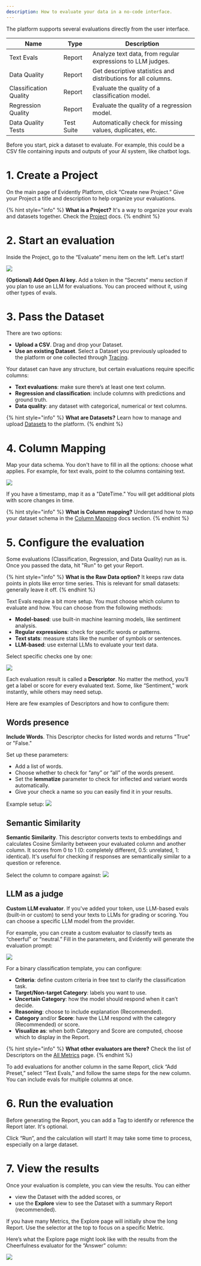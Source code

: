 ```yaml
---
description: How to evaluate your data in a no-code interface.
---   
```


The platform supports several evaluations directly from the user interface.

| Name                    | Type       | Description                                                                                                                              |
|-------------------------|------------|------------------------------------------------------------------------------------------------------------------------------------------|
| Text Evals              | Report     | Analyze text data, from regular expressions to LLM judges.                                                     |
| Data Quality            | Report     | Get descriptive statistics and distributions for all columns.  |
| Classification Quality  | Report     | Evaluate the quality of a classification model.                                |
| Regression Quality      | Report     | Evaluate the quality of a regression model.                                           |
| Data Quality Tests      | Test Suite | Automatically check for missing values, duplicates, etc.                                                        |

Before you start, pick a dataset to evaluate. For example, this could be a CSV file containing inputs and outputs of your AI system, like chatbot logs.

# 1. Create a Project

On the main page of Evidently Platform, click “Create new Project.” Give your Project a title and description to help organize your evaluations.

{% hint style="info" %}
**What is a Project?** It's a way to organize your evals and datasets together. Check the [Project](../projects/add_project.md) docs.
{% endhint %}

# 2. Start an evaluation

Inside the Project, go to the “Evaluate” menu item on the left. Let's start!

![](../.gitbook/assets/cloud/nocode_start_eval-min.png)

**(Optional) Add Open AI key.** Add a token in the “Secrets” menu section if you plan to use an LLM for evaluations. You can proceed without it, using other types of evals.

# 3. Pass the Dataset

There are two options: 
* **Upload a CSV**. Drag and drop your Dataset.
* **Use an existing Dataset**. Select a Dataset you previously uploaded to the platform or one collected through [Tracing](../tracing/tracing_overview.md).
  
Your dataset can have any structure, but certain evaluations require specific columns:
* **Text evaluations**: make sure there’s at least one text column.
* **Regression and classification**: include columns with predictions and ground truth.
* **Data quality**: any dataset with categorical, numerical or text columns.

{% hint style="info" %}
**What are Datasets?** Learn how to manage and upload [Datasets](../datasets/datasets_overview.md) to the platform.
{% endhint %}

# 4. Column Mapping

Map your data schema. You don't have to fill in all the options: choose what applies. For example, for text evals, point to the columns containing text.

![](../.gitbook/assets/cloud/nocode_column_mapping-min.png)

If you have a timestamp, map it as a "DateTime." You will get additional plots with score changes in time. 

{% hint style="info" %}
**What is Column mapping?** Understand how to map your dataset schema in the [Column Mapping](../input-data/column-mapping.md) docs section.
{% endhint %}

# 5. Configure the evaluation

Some evaluations (Classification, Regression, and Data Quality) run as is. Once you passed the data, hit "Run" to get your Report.

{% hint style="info" %}
**What is the Raw Data option?** It keeps raw data points in plots like error time series. This is relevant for small datasets: generally leave it off.
{% endhint %}

Text Evals require a bit more setup. You must choose which column to evaluate and how. You can choose from the following methods:
* **Model-based**: use built-in machine learning models, like sentiment analysis.
* **Regular expressions**: check for specific words or patterns.
* **Text stats**: measure stats like the number of symbols or sentences.
* **LLM-based**: use external LLMs to evaluate your text data.

Select specific checks one by one:

![](../.gitbook/assets/cloud/nocode_choose_evals-min.png)

Each evaluation result is called a **Descriptor**. No matter the method, you’ll get a label or score for every evaluated text. Some, like “Sentiment,” work instantly, while others may need setup.

Here are few examples of Descriptors and how to configure them:

## Words presence

**Include Words**. This Descriptor checks for listed words and returns "True" or "False." 

Set up these parameters:
* Add a list of words.
* Choose whether to check for “any” or “all” of the words present.
* Set the **lemmatize** parameter to check for inflected and variant words automatically.
* Give your check a name so you can easily find it in your results.

Example setup:
![](../.gitbook/assets/cloud/nocode_includes_words-min.png)

## Semantic Similarity

**Semantic Similarity**. This descriptor converts texts to embeddings and calculates Cosine Similarity between your evaluated column and another column. It scores from 0 to 1 (0: completely different, 0.5: unrelated, 1: identical). It's useful for checking if responses are semantically similar to a question or reference.

Select the column to compare against: ![](../.gitbook/assets/cloud/nocode_semantic_similarity-min.png)

## LLM as a judge

**Custom LLM evaluator**. If you've added your token, use LLM-based evals (built-in or custom) to send your texts to LLMs for grading or scoring. You can choose a specific LLM model from the provider. 

For example, you can create a custom evaluator to classify texts as “cheerful” or “neutral.” Fill in the parameters, and Evidently will generate the evaluation prompt: 

![](../.gitbook/assets/cloud/nocode_llm_judge-min.png)

For a binary classification template, you can configure:
* **Criteria**: define custom criteria in free text to clarify the classification task.
* **Target/Non-target Category**: labels you want to use.
* **Uncertain Category**: how the model should respond when it can’t decide.
* **Reasoning**: choose to include explanation (Recommended).
* **Category** and/or **Score**: have the LLM respond with the category (Recommended) or score.
* **Visualize as**: when both Category and Score are computed, choose which to display in the Report.

{% hint style="info" %}
**What other evaluators are there?** Check the list of Descriptors on the [All Metrics](../reference/all-metrics.md) page.
{% endhint %}

To add evaluations for another column in the same Report, click “Add Preset,” select “Text Evals,” and follow the same steps for the new column. You can include evals for multiple columns at once.

# 6. Run the evaluation

Before generating the Report, you can add a Tag to identify or reference the Report later. It's optional.

Click “Run”, and the calculation will start! It may take some time to process, especially on a large dataset. 

# 7. View the results

Once your evaluation is complete, you can view the results. You can either
* view the Dataset with the added scores, or 
* use the **Explore** view to see the Dataset with a summary Report (recommended).

If you have many Metrics, the Explore page will initially show the long Report. Use the selector at the top to focus on a specific Metric.

Here’s what the Explore page might look like with the results from the Cheerfulness evaluator for the “Answer” column:

![](../.gitbook/assets/cloud/nocode_judge_result-min.png)
